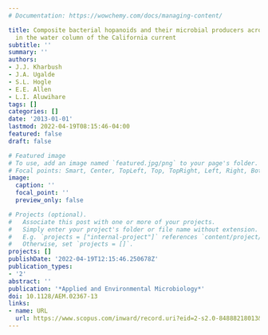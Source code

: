 ```yaml
---
# Documentation: https://wowchemy.com/docs/managing-content/

title: Composite bacterial hopanoids and their microbial producers across oxygen gradients
  in the water column of the California current
subtitle: ''
summary: ''
authors:
- J.J. Kharbush
- J.A. Ugalde
- S.L. Hogle
- E.E. Allen
- L.I. Aluwihare
tags: []
categories: []
date: '2013-01-01'
lastmod: 2022-04-19T08:15:46-04:00
featured: false
draft: false

# Featured image
# To use, add an image named `featured.jpg/png` to your page's folder.
# Focal points: Smart, Center, TopLeft, Top, TopRight, Left, Right, BottomLeft, Bottom, BottomRight.
image:
  caption: ''
  focal_point: ''
  preview_only: false

# Projects (optional).
#   Associate this post with one or more of your projects.
#   Simply enter your project's folder or file name without extension.
#   E.g. `projects = ["internal-project"]` references `content/project/deep-learning/index.md`.
#   Otherwise, set `projects = []`.
projects: []
publishDate: '2022-04-19T12:15:46.250678Z'
publication_types:
- '2'
abstract: ''
publication: '*Applied and Environmental Microbiology*'
doi: 10.1128/AEM.02367-13
links:
- name: URL
  url: https://www.scopus.com/inward/record.uri?eid=2-s2.0-84888218013&doi=10.1128%2fAEM.02367-13&partnerID=40&md5=3de30cf7368abe7fe11236a33d6ae755
---
```

